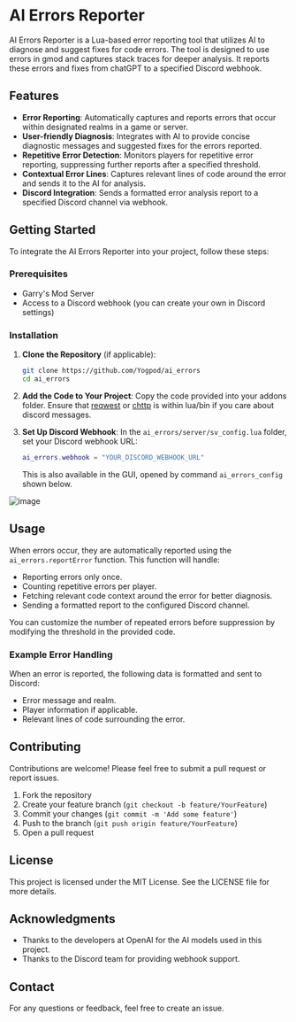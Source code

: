 # AI Errors Reporter

AI Errors Reporter is a Lua-based error reporting tool that utilizes AI to diagnose and suggest fixes for code errors. The tool is designed to use errors in gmod and captures stack traces for deeper analysis. It reports these errors and fixes from chatGPT to a specified Discord webhook.

## Features

- **Error Reporting**: Automatically captures and reports errors that occur within designated realms in a game or server.
- **User-friendly Diagnosis**: Integrates with AI to provide concise diagnostic messages and suggested fixes for the errors reported.
- **Repetitive Error Detection**: Monitors players for repetitive error reporting, suppressing further reports after a specified threshold.
- **Contextual Error Lines**: Captures relevant lines of code around the error and sends it to the AI for analysis.
- **Discord Integration**: Sends a formatted error analysis report to a specified Discord channel via webhook.

## Getting Started

To integrate the AI Errors Reporter into your project, follow these steps:

### Prerequisites

- Garry's Mod Server
- Access to a Discord webhook (you can create your own in Discord settings)

### Installation

1. **Clone the Repository** (if applicable):
   ```bash
   git clone https://github.com/Yogpod/ai_errors
   cd ai_errors
   ```

2. **Add the Code to Your Project**:
   Copy the code provided into your addons folder. Ensure that [reqwest](https://github.com/WilliamVenner/gmsv_reqwest) or [chttp](https://github.com/timschumi/gmod-chttp) is within lua/bin if you care about discord messages.

3. **Set Up Discord Webhook**:
   In the `ai_errors/server/sv_config.lua` folder, set your Discord webhook URL:
   ```lua
   ai_errors.webhook = "YOUR_DISCORD_WEBHOOK_URL"
   ```
   This is also available in the GUI, opened by command `ai_errors_config` shown below.

![image](https://github.com/user-attachments/assets/8ee9cf34-44ae-42bb-9770-249671bb39a6)

## Usage

When errors occur, they are automatically reported using the `ai_errors.reportError` function. This function will handle:

- Reporting errors only once.
- Counting repetitive errors per player.
- Fetching relevant code context around the error for better diagnosis.
- Sending a formatted report to the configured Discord channel.

You can customize the number of repeated errors before suppression by modifying the threshold in the provided code.

### Example Error Handling

When an error is reported, the following data is formatted and sent to Discord:

- Error message and realm.
- Player information if applicable.
- Relevant lines of code surrounding the error.

## Contributing

Contributions are welcome! Please feel free to submit a pull request or report issues.

1. Fork the repository
2. Create your feature branch (`git checkout -b feature/YourFeature`)
3. Commit your changes (`git commit -m 'Add some feature'`)
4. Push to the branch (`git push origin feature/YourFeature`)
5. Open a pull request

## License

This project is licensed under the MIT License. See the LICENSE file for more details.

## Acknowledgments

- Thanks to the developers at OpenAI for the AI models used in this project.
- Thanks to the Discord team for providing webhook support.

## Contact

For any questions or feedback, feel free to create an issue.
